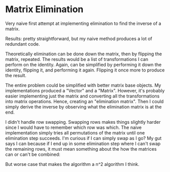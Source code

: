 # Matrix Elimination

Very naive first attempt at implementing elimination to find the inverse of a
matrix.

Results: pretty straightforward, but my naive method produces a lot of
redundant code.

Theoretically elimination can be done down the matrix, then by flipping the
matrix, repeated. The results would be a list of transformations I can perform
on the identity. Again, can be simplified by performing it down the identity,
flipping it, and performing it again. Flipping it once more to produce the
result.

The entire problem could be simplified with better matrix base objects. My
implementations produced a "Vector" and a "Matrix". However, it's probably
easier implementing just the matrix and converting all the transformations into
matrix operations. Hence, creating an "elimination matrix". Then I could simply
derive the inverse by observing what the elimination matrix is at the end.

I didn't handle row swapping. Swapping rows makes things slightly harder since
I would have to remember which row was which. The naive implementation simply
tries all permutations of the matrix until one elimination step succeeds. I'm
curious if I can simply swap as I go? My gut says I can because if I end up
in some elimination step where I can't swap the remaining rows, it must mean
something about the how the matrices can or can't be combined:

But worse case that makes the algorithm a n^2 algorithm I think.
